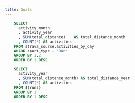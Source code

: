 ```yaml
---
title: Goals
---
```


```sql runs
    SELECT
      activity_month
      , activity_year
      , SUM(total_distance)    AS total_distance_month
      , COUNT(*) AS activities
    FROM strava_source.activities_by_day
    WHERE sport_type = 'Run'
    GROUP BY 1,2
    ORDER BY 1 DESC
```
```sql runs_by_year
    SELECT
      activity_year
      , SUM(total_distance_month) AS total_distance_year
      , COUNT(*) AS activities
    FROM ${runs}
    GROUP BY 1
    ORDER BY 1 DESC
```

<DataTable data={runs}/>

<BigValue
  data={runs}
  value=total_distance_month
  sparkline=activity_month
  comparison=total_distance_month
  comparisonFmt=pct1
  comparisonTitle="vs. Last Month"
/>

<BigValue
  data={runs_by_year}
  value=total_distance_year
  sparkline=activity_year
  comparison=total_distance_year
  comparisonFmt=pct
  comparisonTitle="vs. Last Year"
/>

